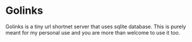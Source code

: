 Golinks
=======

Golinks is a tiny url shortnet server that uses sqlite database. This is purely
meant for my personal use and you are more than welcome to use it too.
